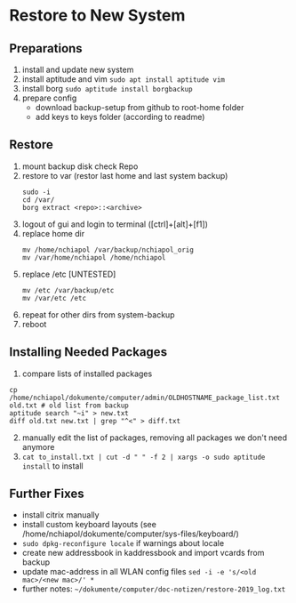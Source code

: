 Restore to New System
=====================

Preparations
------------
  1) install and update new system
  2) install aptitude and vim `sudo apt install aptitude vim`
  3) install borg `sudo aptitude install borgbackup`
  4) prepare config
     - download backup-setup from github to root-home folder
     - add keys to keys folder (according to readme)

Restore
-------
  1) mount backup disk check Repo
  2) restore to var (restor last home and last system backup)
     ```
     sudo -i
     cd /var/
     borg extract <repo>::<archive>
     ```
  3) logout of gui and login to terminal ([ctrl]+[alt]+[f1])
  4) replace home dir
     ```
     mv /home/nchiapol /var/backup/nchiapol_orig
     mv /var/home/nchiapol /home/nchiapol
     ```
  5) replace /etc  [UNTESTED]
     ```
     mv /etc /var/backup/etc
     mv /var/etc /etc
     ```
  6) repeat for other dirs from system-backup
  7) reboot


Installing Needed Packages
--------------------------
  1) compare lists of installed packages
```
cp /home/nchiapol/dokumente/computer/admin/OLDHOSTNAME_package_list.txt old.txt # old list from backup
aptitude search "~i" > new.txt
diff old.txt new.txt | grep "^<" > diff.txt
```
  2) manually edit the list of packages, removing all packages we don't need anymore
  3) `cat to_install.txt | cut -d " " -f 2 | xargs -o sudo aptitude install` to install


Further Fixes
-------------
  - install citrix manually
  - install custom keyboard layouts (see /home/nchiapol/dokumente/computer/sys-files/keyboard/)
  - `sudo dpkg-reconfigure locale` if warnings about locale
  - create new addressbook in kaddressbook and import vcards from backup
  - update mac-address in all WLAN config files `sed -i -e 's/<old mac>/<new mac>/' *`
  - further notes: `~/dokumente/computer/doc-notizen/restore-2019_log.txt`
